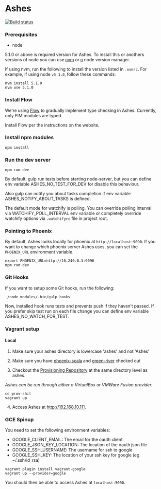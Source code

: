 # Ashes

[![Build status](https://badge.buildkite.com/68cb05a9ec22487b81ecc2ab3befcd42c7648b78416a65e708.svg)](https://buildkite.com/foxcommerce/ashes)

### Prerequisites

* node

5.1.0 or above is required version for Ashes.
To install this or anothers versions of node you can use [nvm](https://github.com/creationix/nvm) or [n](https://github.com/tj/n) node version manager.

If using nvm, run the following to install the version listed in `.nvmrc`. For example, if using node `v5.1.0`, follow these commands:

```
nvm install 5.1.0
nvm use 5.1.0
```

### Install Flow

We're using [Flow](https://flowtype.org) to gradually implement type checking in Ashes. Currently, only PIM modules are typed.

Install Flow per the instructions on the website.

### Install npm modules

```
npm install
```

### Run the dev server
```
npm run dev
```

By default, gulp run tests before starting node-server, but you can define env variable ASHES_NO_TEST_FOR_DEV
for disable this behaviour.

Also gulp can notify you about tasks completion if env variable ASHES_NOTIFY_ABOUT_TASKS is defined.

The default mode for watchify is polling. You can override polling interval via WATCHIFY_POLL_INTERVAL env variable
or completely override watchify options via `.watchifyrc` file in project root.

### Pointing to Phoenix

By default, Ashes looks locally for phoenix at `http://localhost:9090`. If you want to change
which phoenix server Ashes uses, you can set the `PHOENIX_URL` environment variable.

```
export PHOENIX_URL=http://10.240.0.3:9090
npm run dev
```

### Git Hooks

If you want to setup some Git hooks, run the following:

```
./node_modules/.bin/gulp hooks
```

Now, installed hook runs tests and prevents push if they haven't passed.
If you prefer skip test run on each file change you can define env variable ASHES_NO_WATCH_FOR_TEST.

### Vagrant setup

#### Local

1. Make sure your ashes directory is lowercase 'ashes' and not 'Ashes'

2. Make sure you have [phoenix-scala](https://github.com/FoxComm/phoenix-scala) and [green-river](https://github.com/FoxComm/green-river) checked out

3. Checkout the [Provisioning Repository](https://github.com/FoxComm/prov-shit) at the same 
   directory level as ashes.


  _Ashes can be run through either a VirtualBox or VMWare Fusion provider._

  ```
  cd prov-shit
  vagrant up
  ```

4. Access Ashes at http://192.168.10.111.

### GCE Spinup
You need to set the following environment variables:

- GOOGLE_CLIENT_EMAIL: The email for the oauth client
- GOOGLE_JSON_KEY_LOCATION: The location of the oauth json file
- GOOGLE_SSH_USERNAME: The username for ssh to google
- GOOGLE_SSH_KEY: The location of your ssh key for google (eg. ~/.ssh/id_rsa)

```
vagrant plugin install vagrant-google
vagrant up --provider=google
```

You should then be able to access Ashes at `localhost:5000`.
